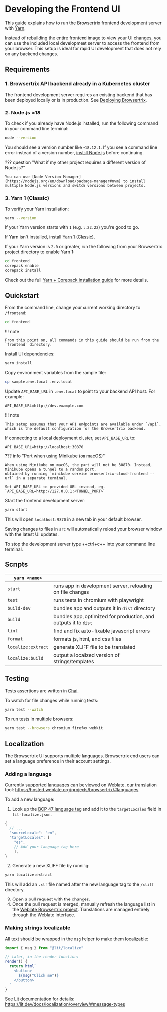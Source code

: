 # Developing the Frontend UI

This guide explains how to run the Browsertrix frontend development server with [Yarn](https://classic.yarnpkg.com).

Instead of rebuilding the entire frontend image to view your UI changes, you can use the included local development server to access the frontend from your browser. This setup is ideal for rapid UI development that does not rely on any backend changes.

## Requirements

### 1. Browsertrix API backend already in a Kubernetes cluster

The frontend development server requires an existing backend that has been deployed locally or is in production. See [Deploying Browsertrix](../deploy/index.md).

### 2. Node.js ≥18

To check if you already have Node.js installed, run the following command in your command line terminal:

```sh
node --version
```

You should see a version number like `v18.12.1`. If you see a command line error instead of a version number, [install Node.js](https://nodejs.org/en/download/package-manager) before continuing.

??? question "What if my other project requires a different version of Node.js?"

    You can use [Node Version Manager](https://nodejs.org/en/download/package-manager#nvm) to install multiple Node.js versions and switch versions between projects.

### 3. Yarn 1 (Classic)
To verify your Yarn installation:

```sh
yarn --version
```

If your Yarn version starts with `1` (e.g. `1.22.22`) you're good to go.

If Yarn isn't installed, install [Yarn 1 (Classic)](https://classic.yarnpkg.com/en/docs/install#mac-stable).

If your Yarn version is `2.0` or greater, run the following from your Browsertrix project directory to enable Yarn 1:


```sh
cd frontend
corepack enable
corepack install
```

Check out the full [Yarn + Corepack installation guide](https://yarnpkg.com/corepack) for more details.


## Quickstart

From the command line, change your current working directory to `/frontend`:

```sh
cd frontend
```

!!! note

    From this point on, all commands in this guide should be run from the `frontend` directory.

Install UI dependencies:

```sh
yarn install
```

Copy environment variables from the sample file:

```sh
cp sample.env.local .env.local
```

Update `API_BASE_URL` in `.env.local` to point to your backend API host. For example:

```
API_BASE_URL=http://dev.example.com
```

!!! note

    This setup assumes that your API endpoints are available under `/api`, which is the default configuration for the Browsertrix backend.

If connecting to a local deployment cluster, set `API_BASE_URL` to:

```
API_BASE_URL=http://localhost:30870
```

??? info "Port when using Minikube (on macOS)"

    When using Minikube on macOS, the port will not be 30870. Instead, Minikube opens a tunnel to a random port,
    obtained by running `minikube service browsertrix-cloud-frontend --url` in a separate terminal.

    Set API_BASE_URL to provided URL instead, eg. `API_BASE_URL=http://127.0.0.1:<TUNNEL_PORT>`

Start the frontend development server:

```sh
yarn start
```

This will open `localhost:9870` in a new tab in your default browser.

Saving changes to files in `src` will automatically reload your browser window with the latest UI updates.

To stop the development server type ++ctrl+c++ into your command line terminal.

## Scripts

| `yarn <name>`      |                                                                 |
| ------------------ | --------------------------------------------------------------- |
| `start`            | runs app in development server, reloading on file changes       |
| `test`             | runs tests in chromium with playwright                          |
| `build-dev`        | bundles app and outputs it in `dist` directory                  |
| `build`            | bundles app, optimized for production, and outputs it to `dist` |
| `lint`             | find and fix auto-fixable javascript errors                     |
| `format`           | formats js, html, and css files                                 |
| `localize:extract` | generate XLIFF file to be translated                            |
| `localize:build`   | output a localized version of strings/templates                 |

## Testing

Tests assertions are written in [Chai](https://www.chaijs.com/api/bdd/).

To watch for file changes while running tests:

```sh
yarn test --watch
```

To run tests in multiple browsers:

```sh
yarn test --browsers chromium firefox webkit
```

## Localization

The Browsertrix UI supports multiple languages. Browsertrix end users can set a language preference in their account settings.

### Adding a language

Currently supported languages can be viewed on Weblate, our translation tool: <https://hosted.weblate.org/projects/browsertrix/#languages>

To add a new language:

1. Look up the [BCP 47 language tag](https://www.w3.org/International/articles/language-tags/index.en#registry) and add it to the `targetLocales` field in `lit-localize.json`.
```js
{
  // ...
  "sourceLocale": "en",
  "targetLocales": [
    "es",
    // Add your language tag here
    ],
}
```

2. Generate a new XLIFF file by running:
  ```sh
  yarn localize:extract
  ```
  This will add an `.xlf` file named after the new language tag to the `/xliff` directory.

3. Open a pull request with the changes.
4. Once the pull request is merged, manually refresh the language list in the [Weblate Browsertrix project](https://hosted.weblate.org/projects/browsertrix). Translations are managed entirely through the Weblate interface.

### Making strings localizable

All text should be wrapped in the `msg` helper to make them localizable:

```js
import { msg } from "@lit/localize";

// later, in the render function:
render() {
  return html`
    <button>
      ${msg("Click me")}
    </button>
  `
}
```

See Lit documentation for details: <https://lit.dev/docs/localization/overview/#message-types>
